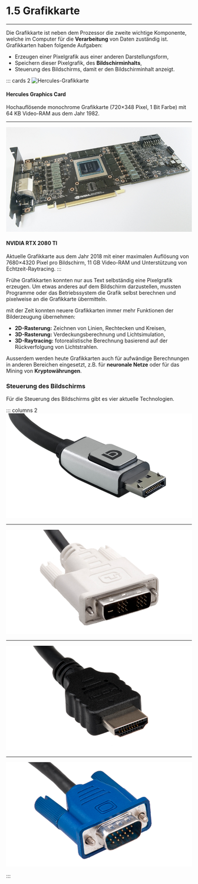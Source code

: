 # 1.5 Grafikkarte
---

Die Grafikkarte ist neben dem Prozessor die zweite wichtige Komponente, welche im Computer für die **Verarbeitung** von Daten zuständig ist. Grafikkarten haben folgende Aufgaben:

- Erzeugen einer Pixelgrafik aus einer anderen Darstellungsform,
- Speichern dieser Pixelgrafik, des **Bildschirminhalts**,
- Steuerung des Bildschirms, damit er den Bildschirminhalt anzeigt.

::: cards 2
![Hercules-Grafikkarte](./hercules.png)
#### Hercules Graphics Card
Hochauflösende monochrome Grafikkarte (720×348 Pixel, 1 Bit Farbe) mit 64 KB Video-RAM aus dem Jahr 1982.

***
![NVIDIA RTX 2080 TI-Grafikkarte](./nvidia-rtx-2080-ti.jpg)
#### NVIDIA RTX 2080 TI
Aktuelle Grafikkarte aus dem Jahr 2018 mit einer maximalen Auflösung von 7680×4320 Pixel pro Bildschirm, 11 GB Video-RAM und Unterstützung von Echtzeit-Raytracing.
:::

Frühe Grafikkarten konnten nur aus Text selbständig eine Pixelgrafik erzeugen. Um etwas anderes auf dem Bildschirm darzustellen, mussten Programme oder das Betriebssystem die Grafik selbst berechnen und pixelweise an die Grafikkarte übermitteln.

mit der Zeit konnten neuere Grafikkarten immer mehr Funktionen der Bilderzeugung übernehmen:

- **2D-Rasterung:** Zeichnen von Linien, Rechtecken und Kreisen,
- **3D-Rasterung:** Verdeckungsberechnung und Lichtsimulation,
- **3D-Raytracing:** fotorealistische Berechnung basierend auf der Rückverfolgung von Lichtstrahlen.

Ausserdem werden heute Grafikkarten auch für aufwändige Berechnungen in anderen Bereichen eingesetzt, z.B. für **neuronale Netze** oder für das Mining von **Kryptowährungen**.

### Steuerung des Bildschirms

Für die Steuerung des Bildschirms gibt es vier aktuelle Technologien.

::: columns 2
![Display Port (DP) ©](./dp.png)

***
![Digital Visual Interface (DVI) ©](./dvi.png)

***
![High-Definition Multimedia Interface (HDMI) ©](./hdmi.png)

***
![Video Graphics Array (VGA) ©](./vga.png)

:::
